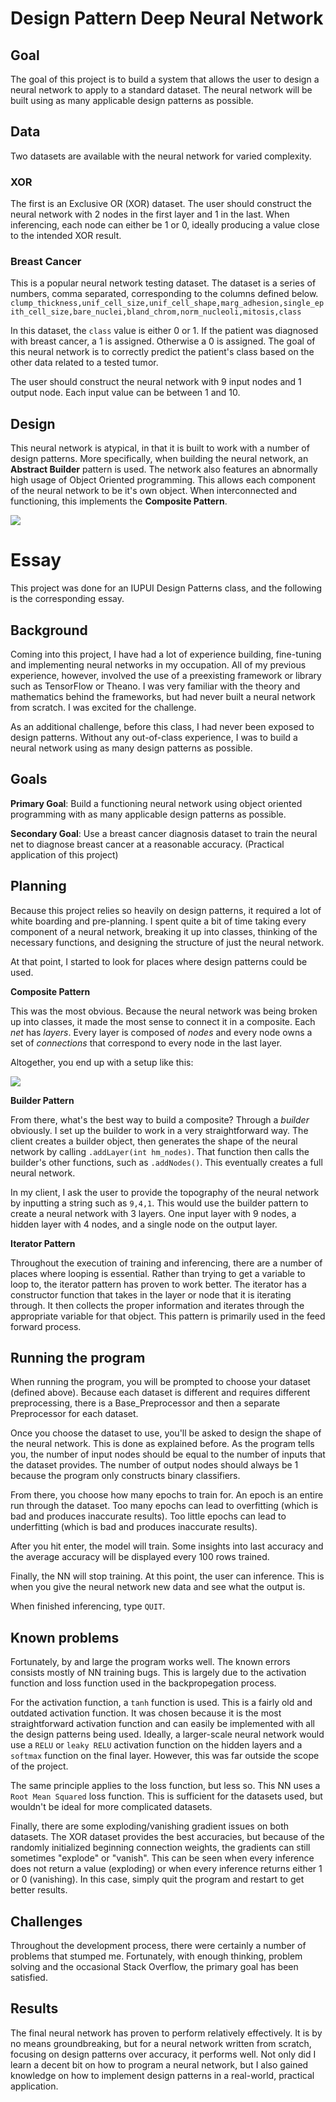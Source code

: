 # Design Pattern Deep Neural Network

## Goal
The goal of this project is to build a system that allows the user to design a neural network to apply to a standard dataset. The neural network will be built using as many applicable design patterns as possible.

## Data

Two datasets are available with the neural network for varied complexity.

### XOR
The first is an Exclusive OR (XOR) dataset. The user should construct the neural network with 2 nodes in the first layer and 1 in the last. When inferencing, each node can either be 1 or 0, ideally producing a value close to the intended XOR result.

### Breast Cancer

This is a popular neural network testing dataset. The dataset is a series of numbers, comma separated, corresponding to the columns defined below.
`clump_thickness,unif_cell_size,unif_cell_shape,marg_adhesion,single_epith_cell_size,bare_nuclei,bland_chrom,norm_nucleoli,mitosis,class`

In this dataset, the `class` value is either 0 or 1. If the patient was diagnosed with breast cancer, a 1 is assigned. Otherwise a 0 is assigned. The goal of this neural network is to correctly predict the patient's class based on the other data related to a tested tumor.

The user should construct the neural network with 9 input nodes and 1 output node. Each input value can be between 1 and 10.

## Design
This neural network is atypical, in that it is built to work with a number of design patterns. More specifically, when building the neural network, an **Abstract Builder** pattern is used. The network also features an abnormally high usage of Object Oriented programming. This allows each component of the neural network to be it's own object. When interconnected and functioning, this implements the **Composite Pattern**.

![](uml.jpg)

# Essay

This project was done for an IUPUI Design Patterns class, and the following is the corresponding essay.

## Background

Coming into this project, I have had a lot of experience building, fine-tuning and implementing neural networks in my occupation. All of my previous experience, however, involved the use of a preexisting framework or library such as TensorFlow or Theano. I was very familiar with the theory and mathematics behind the frameworks, but had never built a neural network from scratch. I was excited for the challenge.

As an additional challenge, before this class, I had never been exposed to design patterns. Without any out-of-class experience, I was to build a neural network using as many design patterns as possible.

## Goals

**Primary Goal**:
Build a functioning neural network using object oriented programming with as many applicable design patterns as possible.

**Secondary Goal**: Use a breast cancer diagnosis dataset to train the neural net to diagnose breast cancer at a reasonable accuracy. (Practical application of this project)

## Planning

Because this project relies so heavily on design patterns, it required a lot of white boarding and pre-planning. I spent quite a bit of time taking every component of a neural network, breaking it up into classes, thinking of the necessary functions, and designing the structure of just the neural network.

At that point, I started to look for places where design patterns could be used.

**Composite Pattern**

This was the most obvious. Because the neural network was being broken up into classes, it made the most sense to connect it in a composite. Each *net* has *layers*. Every layer is composed of *nodes* and every node owns a set of *connections* that correspond to every node in the last layer.

Altogether, you end up with a setup like this:

![](https://www.pyimagesearch.com/wp-content/uploads/2016/08/simple_neural_network_header.jpg)

**Builder Pattern**

From there, what's the best way to build a composite? Through a *builder* obviously. I set up the builder to work in a very straightforward way. The client creates a builder object, then generates the shape of the neural network by calling `.addLayer(int hm_nodes)`. That function then calls the builder's other functions, such as `.addNodes()`. This eventually creates a full neural network.

In my client, I ask the user to provide the topography of the neural network by inputting a string such as `9,4,1`. This would use the builder pattern to create a neural network with 3 layers. One input layer with 9 nodes, a hidden layer with 4 nodes, and a single node on the output layer.

**Iterator Pattern**

Throughout the execution of training and inferencing, there are a number of places where looping is essential. Rather than trying to get a variable to loop to, the iterator pattern has proven to work better. The iterator has a constructor function that takes in the layer or node that it is iterating through. It then collects the proper information and iterates through the appropriate variable for that object. This pattern is primarily used in the feed forward process.

## Running the program

When running the program, you will be prompted to choose your dataset (defined above). Because each dataset is different and requires different preprocessing, there is a Base_Preprocessor and then a separate Preprocessor for each dataset.

Once you choose the dataset to use, you'll be asked to design the shape of the neural network. This is done as explained before. As the program tells you, the number of input nodes should be equal to the number of inputs that the dataset provides. The number of output nodes should always be 1 because the program only constructs binary classifiers.

From there, you choose how many epochs to train for. An epoch is an entire run through the dataset. Too many epochs can lead to overfitting (which is bad and produces inaccurate results). Too little epochs can lead to underfitting (which is bad and produces inaccurate results).

After you hit enter, the model will train. Some insights into last accuracy and the average accuracy will be displayed every 100 rows trained.

Finally, the NN will stop training. At this point, the user can inference. This is when you give the neural network new data and see what the output is.

When finished inferencing, type `QUIT`.

## Known problems

Fortunately, by and large the program works well. The known errors consists mostly of NN training bugs. This is largely due to the activation function and loss function used in the backpropegation process.

For the activation function, a `tanh` function is used. This is a fairly old and outdated activation function. It was chosen because it is the most straightforward activation function and can easily be implemented with all the design patterns being used. Ideally, a larger-scale neural network would use a `RELU` or `leaky RELU` activation function on the hidden layers and a `softmax` function on the final layer. However, this was far outside the scope of the project.

The same principle applies to the loss function, but less so. This NN uses a `Root Mean Squared` loss function. This is sufficient for the datasets used, but wouldn't be ideal for more complicated datasets.

Finally, there are some exploding/vanishing gradient issues on both datasets. The XOR dataset provides the best accuracies, but because of the randomly initialized beginning connection weights, the gradients can still sometimes "explode" or "vanish". This can be seen when every inference does not return a value (exploding) or when every inference returns either 1 or 0 (vanishing). In this case, simply quit the program and restart to get better results.

## Challenges

Throughout the development process, there were certainly a number of problems that stumped me. Fortunately, with enough thinking, problem solving and the occasional Stack Overflow, the primary goal has been satisfied.

## Results

The final neural network has proven to perform relatively effectively. It is by no means groundbreaking, but for a neural network written from scratch, focusing on design patterns over accuracy, it performs well. Not only did I learn a decent bit on how to program a neural network, but I also gained knowledge on how to implement design patterns in a real-world, practical application.
